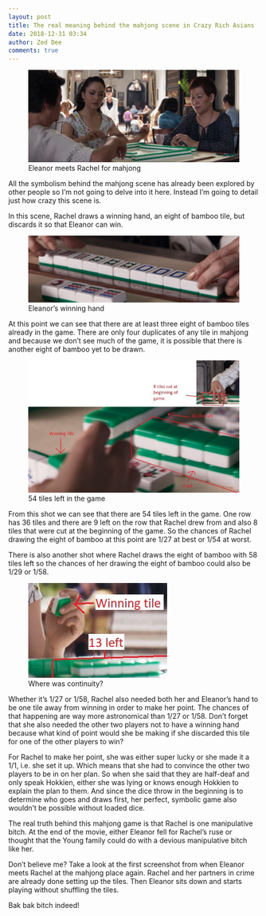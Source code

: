 ```yaml
---
layout: post
title: The real meaning behind the mahjong scene in Crazy Rich Asians
date: 2018-12-31 03:34
author: Zed Dee
comments: true
---
```

<figure><img src="/content/images/CRA1.jpeg"/><figcaption>Eleanor meets Rachel for mahjong</figcaption></figure>

All the symbolism behind the mahjong scene has already been explored by other people so I’m not going to delve into it here. Instead I’m going to detail just how crazy this scene is.

In this scene, Rachel draws a winning hand, an eight of bamboo tile, but discards it so that Eleanor can win.

<figure><img src="/content/images/CRA2.jpeg"/><figcaption>Eleanor’s winning hand</figcaption></figure>

At this point we can see that there are at least three eight of bamboo tiles already in the game. There are only four duplicates of any tile in mahjong and because we don’t see much of the game, it is possible that there is another eight of bamboo yet to be drawn.

<figure><img src="/content/images/CRA3.jpeg"/><figcaption>54 tiles left in the&nbsp;game</figcaption></figure>

From this shot we can see that there are 54 tiles left in the game. One row has 36 tiles and there are 9 left on the row that Rachel drew from and also 8 tiles that were cut at the beginning of the game. So the chances of Rachel drawing the eight of bamboo at this point are 1/27 at best or 1/54 at worst.

There is also another shot where Rachel draws the eight of bamboo with 58 tiles left so the chances of her drawing the eight of bamboo could also be 1/29 or 1/58.

<figure><img src="/content/images/CRA4.jpeg"/><figcaption>Where was continuity?</figcaption></figure>

Whether it’s 1/27 or 1/58, Rachel also needed both her and Eleanor’s hand to be one tile away from winning in order to make her point. The chances of that happening are way more astronomical than 1/27 or 1/58. Don’t forget that she also needed the other two players not to have a winning hand because what kind of point would she be making if she discarded this tile for one of the other players to win?

For Rachel to make her point, she was either super lucky or she made it a 1/1, i.e. she set it up. Which means that she had to convince the other two players to be in on her plan. So when she said that they are half-deaf and only speak Hokkien, either she was lying or knows enough Hokkien to explain the plan to them. And since the dice throw in the beginning is to determine who goes and draws first, her perfect, symbolic game also wouldn’t be possible without loaded dice.

The real truth behind this mahjong game is that Rachel is one manipulative bitch. At the end of the movie, either Eleanor fell for Rachel’s ruse or thought that the Young family could do with a devious manipulative bitch like her.

Don’t believe me? Take a look at the first screenshot from when Eleanor meets Rachel at the mahjong place again. Rachel and her partners in crime are already done setting up the tiles. Then Eleanor sits down and starts playing without shuffling the tiles.

Bak bak bitch indeed!